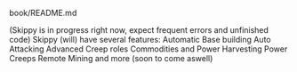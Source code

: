 book/README.md

(Skippy is in progress right now, expect frequent errors and unfinished code)
Skippy (will) have several features:
Automatic Base building
Auto Attacking
Advanced Creep roles
Commodities and Power Harvesting
Power Creeps
Remote Mining
and more (soon to come aswell)
